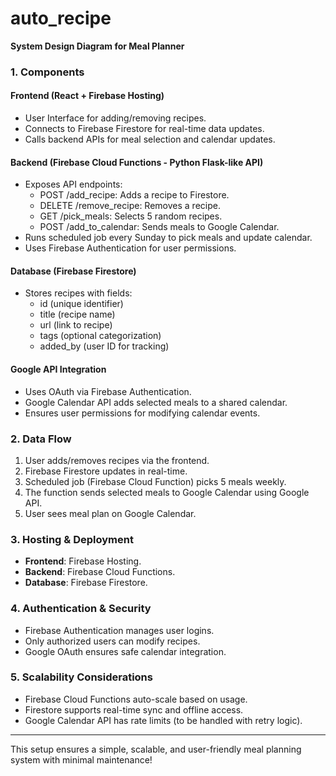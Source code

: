 # auto_recipe
**System Design Diagram for Meal Planner**

### **1. Components**

#### **Frontend (React + Firebase Hosting)**
- User Interface for adding/removing recipes.
- Connects to Firebase Firestore for real-time data updates.
- Calls backend APIs for meal selection and calendar updates.

#### **Backend (Firebase Cloud Functions - Python Flask-like API)**
- Exposes API endpoints:
  - POST /add_recipe: Adds a recipe to Firestore.
  - DELETE /remove_recipe: Removes a recipe.
  - GET /pick_meals: Selects 5 random recipes.
  - POST /add_to_calendar: Sends meals to Google Calendar.
- Runs scheduled job every Sunday to pick meals and update calendar.
- Uses Firebase Authentication for user permissions.

#### **Database (Firebase Firestore)**
- Stores recipes with fields:
  - id (unique identifier)
  - title (recipe name)
  - url (link to recipe)
  - tags (optional categorization)
  - added_by (user ID for tracking)

#### **Google API Integration**
- Uses OAuth via Firebase Authentication.
- Google Calendar API adds selected meals to a shared calendar.
- Ensures user permissions for modifying calendar events.

### **2. Data Flow**
1. User adds/removes recipes via the frontend.
2. Firebase Firestore updates in real-time.
3. Scheduled job (Firebase Cloud Function) picks 5 meals weekly.
4. The function sends selected meals to Google Calendar using Google API.
5. User sees meal plan on Google Calendar.

### **3. Hosting & Deployment**
- **Frontend**: Firebase Hosting.
- **Backend**: Firebase Cloud Functions.
- **Database**: Firebase Firestore.

### **4. Authentication & Security**
- Firebase Authentication manages user logins.
- Only authorized users can modify recipes.
- Google OAuth ensures safe calendar integration.

### **5. Scalability Considerations**
- Firebase Cloud Functions auto-scale based on usage.
- Firestore supports real-time sync and offline access.
- Google Calendar API has rate limits (to be handled with retry logic).

---

This setup ensures a simple, scalable, and user-friendly meal planning system with minimal maintenance!
